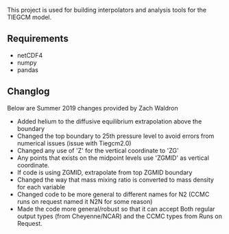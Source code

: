 This project is used for building interpolators and analysis tools for the TIEGCM model.

## Requirements
	
* netCDF4
* numpy
* pandas

## Changlog

Below are Summer 2019 changes provided by Zach Waldron

* Added helium to the diffusive equilibrium extrapolation above the boundary
* Changed the top boundary to 25th pressure level to avoid errors from numerical issues (issue with Tiegcm2.0)
* Changed any use of 'Z' for the vertical coordinate to 'ZG'
* Any points that exists on the midpoint levels use 'ZGMID' as vertical coordinate.
* If code is using ZGMID, extrapolate from top ZGMID boundary
* Changed the way that mass mixing ratio is converted to mass density for each variable
* Changed code to be more general to different names for N2 (CCMC runs on request named it N2N for some reason)
* Made the code more general/robust so that it can accept Both regular output types (from Cheyenne/NCAR) and the CCMC types from Runs on Request.